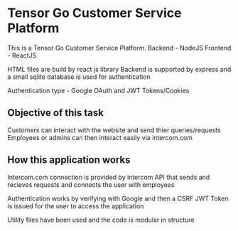 # Tensor Go Customer Service Platform

This is a Tensor Go Customer Service Platform.
Backend - NodeJS
Frontend - ReactJS

HTML files are build by react js library
Backend is supported by express and a small sqlite database is used for authentication

Authentication type - Google OAuth and JWT Tokens/Cookies

## Objective of this task

Customers can interact with the website and send thier queries/requests
Employees or admins can then interact easily via intercom.com

## How this application works

Intercom.com connection is provided by intercom API that sends and recieves
requests and connects the user with employees

Authentication works by verifying with Google and then a CSRF JWT Token is issued 
for the user to access the application

Utility files have been used and the code is modular in structure